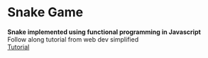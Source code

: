 # Snake Game

**Snake implemented using functional programming in Javascript**
<br>
Follow along tutorial from web dev simplified <br>
[Tutorial](https://www.youtube.com/watch?v=QTcIXok9wNY&ab_channel=WebDevSimplified)
